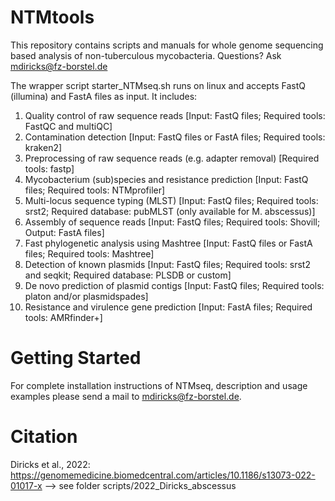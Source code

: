 # NTMtools
This repository contains scripts and manuals for whole genome sequencing based analysis of non-tuberculous mycobacteria. Questions? Ask mdiricks@fz-borstel.de

The wrapper script starter_NTMseq.sh runs on linux and accepts FastQ (illumina) and FastA files as input.
It includes:

1.	Quality control of raw sequence reads
[Input: FastQ files; Required tools: FastQC and multiQC]
2.	Contamination detection 
[Input: FastQ files or FastA files; Required tools: kraken2]
3.	Preprocessing of raw sequence reads (e.g. adapter removal) 
[Required tools: fastp]
4.	Mycobacterium (sub)species and resistance prediction 
[Input: FastQ files; Required tools: NTMprofiler]
5.	Multi-locus sequence typing (MLST)
[Input: FastQ files; Required tools: srst2; Required database: pubMLST (only available for M. abscessus)]
6.	Assembly of sequence reads
[Input: FastQ files; Required tools: Shovill; Output: FastA files]
7.	Fast phylogenetic analysis using Mashtree
[Input: FastQ files or FastA files; Required tools: Mashtree]
8.	Detection of known plasmids
[Input: FastQ files; Required tools: srst2 and seqkit; Required database: PLSDB or custom]
9.	De novo prediction of plasmid contigs
[Input: FastQ files; Required tools: platon and/or plasmidspades]
10.	Resistance and virulence gene prediction
[Input: FastA files; Required tools: AMRfinder+]

# Getting Started
For complete installation instructions of NTMseq, description and usage examples please send a mail to mdiricks@fz-borstel.de.

# Citation
Diricks et al., 2022: https://genomemedicine.biomedcentral.com/articles/10.1186/s13073-022-01017-x --> see folder scripts/2022_Diricks_abscessus




